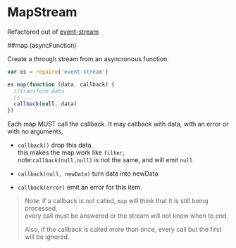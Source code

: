 # MapStream

Refactored out of [event-stream](https://github.com/dominictarr/event-stream)

##map (asyncFunction)

Create a through stream from an asyncronous function.  

``` js
var es = require('event-stream')

es.map(function (data, callback) {
  //transform data
  // ...
  callback(null, data)
})

```

Each map MUST call the callback. It may callback with data, with an error or with no arguments,  

  * `callback()` drop this data.  
    this makes the map work like `filter`,  
    note:`callback(null,null)` is not the same, and will emit `null`

  * `callback(null, newData)` turn data into newData
  
  * `callback(error)` emit an error for this item.

>Note: if a callback is not called, `map` will think that it is still being processed,  
>every call must be answered or the stream will not know when to end.  
>
>Also, if the callback is called more than once, every call but the first will be ignored.


